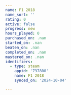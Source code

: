 ```yaml
---
name: F1 2018
name_sort: ''
rating: 0
active: false
progress: new
hours_played: 0
purchased_on: .nan
started_on: .nan
beaten_on: .nan
completed_on: .nan
mastered_on: .nan
identifiers:
  - type: steam
    appid: '737800'
    name: F1 2018
    synced_on: '2024-10-04'

---
```

